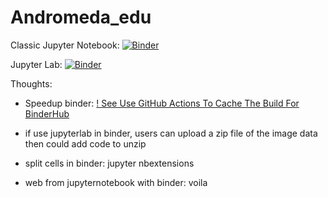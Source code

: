 # Andromeda_edu

Classic Jupyter Notebook: [![Binder](https://mybinder.org/badge_logo.svg)](https://mybinder.org/v2/gh/HannahHan3/Andromeda_edu/main?filepath=Andromeda_ImgVersion.ipynb)

Jupyter Lab: [![Binder](https://mybinder.org/badge_logo.svg)](https://mybinder.org/v2/gh/HannahHan3/Andromeda_edu/main)


Thoughts:
* Speedup binder: [! See Use GitHub Actions To Cache The Build For BinderHub
](https://github.com/jupyterhub/repo2docker-action#use-github-actions-to-cache-the-build-for-binderhub)

* if use jupyterlab in binder, users can upload a zip file of the image data then could add code to unzip
* split cells in binder: jupyter nbextensions
* web from jupyternotebook with binder: voila
